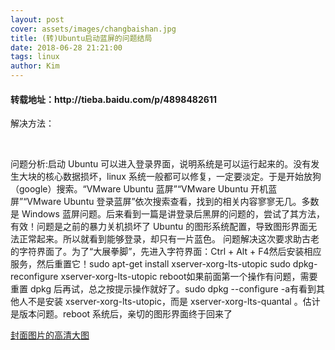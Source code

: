 ```yaml
---
layout: post
cover: assets/images/changbaishan.jpg
title: (转)Ubuntu启动蓝屏的问题结局
date: 2018-06-28 21:21:00
tags: linux
author: Kim
---
```

<h4>转载地址：http://tieba.baidu.com/p/4898482611</h4>

<p>解决方法：</p>
<br>
<p>问题分析:启动 Ubuntu 可以进入登录界面，说明系统是可以运行起来的。没有发生大块的核心数据损坏，linux 系统一般都可以修复，一定要淡定。于是开始放狗（google）搜索。“VMware Ubuntu 蓝屏”“VMware Ubuntu 开机蓝屏”“VMware Ubuntu 登录蓝屏”依次搜索查看，找到的相关内容寥寥无几。多数是 Windows 蓝屏问题。后来看到一篇是讲登录后黑屏的问题的，尝试了其方法，有效！问题是之前的暴力关机损坏了 Ubuntu 的图形系统配置，导致图形界面无法正常起来。所以就看到能够登录，却只有一片蓝色。 问题解决这次要求助古老的字符界面了。为了“大展拳脚”，先进入字符界面：Ctrl + Alt + F4然后安装相应服务，然后重置它！sudo apt-get install xserver-xorg-lts-utopic sudo dpkg-reconfigure xserver-xorg-lts-utopic reboot如果前面第一个操作有问题，需要重置 dpkg 后再试，总之按提示操作就好了。sudo dpkg --configure -a有看到其他人不是安装 xserver-xorg-lts-utopic，而是 xserver-xorg-lts-quantal 。估计是版本问题。reboot 系统后，亲切的图形界面终于回来了</p>
<a href="assets/images/changbaishan(source).jpg">封面图片的高清大图</a>

